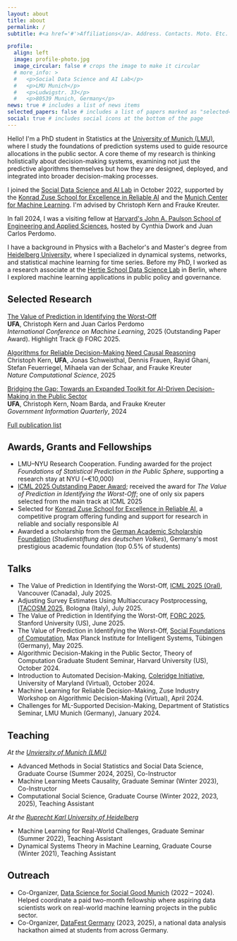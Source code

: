 ```yaml
---
layout: about
title: about
permalink: /
subtitle: #<a href='#'>Affiliations</a>. Address. Contacts. Moto. Etc.

profile:
  align: left
  image: profile-photo.jpg
  image_circular: false # crops the image to make it circular
  # more_info: >
  #   <p>Social Data Science and AI Lab</p>
  #   <p>LMU Munich</p>
  #   <p>Ludwigstr. 33</p>
  #   <p>80539 Munich, Germany</p>
news: true # includes a list of news items
selected_papers: false # includes a list of papers marked as "selected={true}"
social: true # includes social icons at the bottom of the page
---
```


Hello! I'm a PhD student in Statistics at the [University of Munich (LMU)](https://www.lmu.de/en/), where I study the foundations of prediction systems used to guide resource allocations in the public sector. A core theme of my research is thinking holistically about decision-making systems, examining not just the predictive algorithms themselves but how they are designed, deployed, and integrated into broader decision-making processes.

I joined the [Social Data Science and AI Lab](https://www.stat.lmu.de/soda/en/) in October 2022, supported by the [Konrad Zuse School for Excellence in Reliable AI](https://zuseschoolrelai.de) and the [Munich Center for Machine Learning](https://mcml.ai). I'm advised by Christoph Kern and Frauke Kreuter. 

In fall 2024, I was a visiting fellow at [Harvard's John A. Paulson School of Engineering and Applied Sciences](https://seas.harvard.edu), hosted by Cynthia Dwork and Juan Carlos Perdomo.

I have a background in Physics with a Bachelor's and Master's degree from [Heidelberg University](https://www.uni-heidelberg.de/en), where I specialized in dynamical systems, networks, and statistical machine learning for time series. Before my PhD, I worked as a research associate at the [Hertie School Data Science Lab](https://www.hertie-school.org/en/research/research-centres/hertie-school-data-science-lab) in Berlin, where I explored machine learning applications in public policy and governance.

## Selected Research

[The Value of Prediction in Identifying the Worst-Off](https://arxiv.org/abs/2501.19334)    
**UFA**, Christoph Kern and Juan Carlos Perdomo    
*International Conference on Machine Learning*, 2025 (Outstanding Paper Award). Highlight Track @ FORC 2025.

[Algorithms for Reliable Decision-Making Need Causal Reasoning](https://rdcu.be/enVCs)     
Christoph Kern, **UFA**, Jonas Schweisthal, Dennis Frauen, Rayid Ghani, Stefan Feuerriegel, Mihaela van der Schaar, and Frauke Kreuter   
*Nature Computational Science*, 2025

[Bridging the Gap: Towards an Expanded Toolkit for AI-Driven Decision-Making in the Public Sector](https://doi.org/10.1016/j.giq.2024.101976)  
**UFA**, Christoph Kern, Noam Barda, and Frauke Kreuter  
*Government Information Quarterly*, 2024

[Full publication list](/publications)

## Awards, Grants and Fellowships

- LMU–NYU Research Cooperation. Funding awarded for the project *Foundations of Statistical Prediction in the Public Sphere*, supporting a research stay at NYU (~€10,000)
- [ICML 2025 Outstanding Paper Award](https://icml.cc/virtual/2025/awards_detail); received the award for *The Value of Prediction in Identifying the Worst-Off*; one of only six papers selected from the main track at ICML 2025
- Selected for [Konrad Zuse School for Excellence in Reliable AI](https://zuseschoolrelai.de), a competitive program offering funding and support for research in reliable and socially responsible AI
- Awarded a scholarship from the [German Academic Scholarship Foundation](https://www.studienstiftung.de) (*Studienstiftung des deutschen Volkes*), Germany's most prestigious academic foundation (top 0.5% of students)

## Talks

- The Value of Prediction in Identifying the Worst-Off, [ICML 2025 (Oral)](https://icml.cc/virtual/2025/oral/47269), Vancouver (Canada), July 2025.
- Adjusting Survey Estimates Using Multiaccuracy Postprocessing, [ITACOSM 2025](https://eventi.unibo.it/itacosm-2025), Bologna (Italy), July 2025.
- The Value of Prediction in Identifying the Worst-Off, [FORC 2025](https://responsiblecomputing.org/forc-2025-program/), Stanford University (US), June 2025.
- The Value of Prediction in Identifying the Worst-Off, [Social Foundations of Computation](https://is.mpg.de/sf), Max Planck Institute for Intelligent Systems, Tübingen (Germany), May 2025.
- Algorithmic Decision-Making in the Public Sector, Theory of Computation Graduate Student Seminar, Harvard University (US), October 2024.
- Introduction to Automated Decision-Making, [Coleridge Initiative](https://coleridgeinitiative.org), University of Maryland (Virtual), October 2024.
- Machine Learning for Reliable Decision-Making, Zuse Industry Workshop on Algorithmic Decision-Making (Virtual), April 2024.
- Challenges for ML-Supported Decision-Making, Department of Statistics Seminar, LMU Munich (Germany), January 2024.

## Teaching

*At the [Unviersity of Munich (LMU)](https://www.lmu.de/en/)*

- Advanced Methods in Social Statistics and Social Data Science, Graduate Course (Summer 2024, 2025), Co-Instructor
- Machine Learning Meets Causality, Graduate Seminar (Winter 2023), Co-Instructor
- Computational Social Science, Graduate Course (Winter 2022, 2023, 2025), Teaching Assistant

*At the [Ruprecht Karl University of Heidelberg](https://www.uni-heidelberg.de/en)*

- Machine Learning for Real-World Challenges, Graduate Seminar (Summer 2022), Teaching Assistant
- Dynamical Systems Theory in Machine Learning, Graduate Course (Winter 2021), Teaching Assistant

## Outreach

* Co-Organizer, [Data Science for Social Good Munich](https://www.dssgxmunich.org) (2022 – 2024). Helped coordinate a paid two-month fellowship where aspiring data scientists work on real-world machine learning projects in the public sector.
* Co-Organizer, [DataFest Germany](https://www.datafest.de) (2023, 2025), a national data analysis hackathon aimed at students from across Germany.




<!-- I co-organize [Data Science for Social Good Munich](https://www.dssgxmunich.org), a 2-month paid fellowship program where aspiring data scientists tackle real-world machine learning challenges for social impact. If you're interested in partnering with us on a project, please reach out [here](https://www.dssgxmunich.org/call-for-partners). -->

<!-- Put your address / P.O. box / other info right below your picture. You can also disable any of these elements by editing `profile` property of the YAML header of your `_pages/about.md`. Edit `_bibliography/papers.bib` and Jekyll will render your [publications page](/al-folio/publications/) automatically.

Link to your social media connections, too. This theme is set up to use [Font Awesome icons](https://fontawesome.com/) and [Academicons](https://jpswalsh.github.io/academicons/), like the ones below. Add your Facebook, Twitter, LinkedIn, Google Scholar, or just disable all of them. -->
